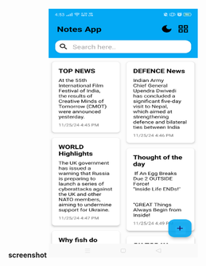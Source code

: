**screenshot**
<img src="Screenshot_2024-11-25-16-53-12-31_0490714aab7a4c9e7a64f5bbd79e5f02.png" alt="Alt Text" width="300" height="500">


